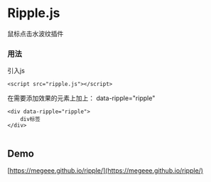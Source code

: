 # Ripple.js
鼠标点击水波纹插件

### 用法
引入js

```
<script src="ripple.js"></script>

```
在需要添加效果的元素上加上： data-ripple="ripple"

```
<div data-ripple="ripple">
    div标签
</div>
    
```
## Demo

[https://megeee.github.io/ripple/](https://megeee.github.io/ripple/)